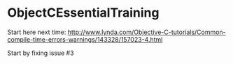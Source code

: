 # ObjectCEssentialTraining



Start here next time: 
http://www.lynda.com/Objective-C-tutorials/Common-compile-time-errors-warnings/143328/157023-4.html

Start by fixing issue #3
